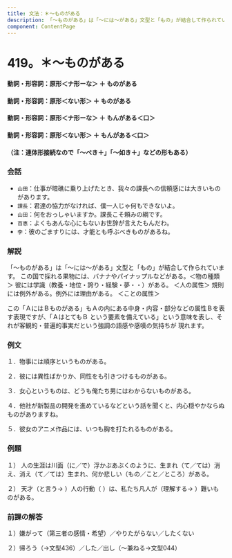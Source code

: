 ```yaml
---
title: 文法：＊～ものがある
description: 「～ものがある」は「～には～がある」文型と「もの」が結合して作られています。 この国で採れる果物には、バナナやパイナップルなどがある。＜物の種類＞ 彼には学識（教養・地位・誇り・経験・夢・・）がある。 ＜人の属性＞ 規則には例外がある。例外には理由がある。 ＜ことの属性＞
component: ContentPage
---
```



# 419。＊～ものがある
#### 動詞・形容詞：原形＜ナ形ーな＞ ＋ ものがある
#### 動詞・形容詞：原形＜ない形＞ ＋ ものがある
#### 動詞・形容詞：原形＜ナ形ーな＞ ＋ もんがある＜口＞
#### 動詞・形容詞：原形＜ない形＞ ＋ もんがある＜口＞
#### （注：連体形接続なので「～べき＋」「～如き＋」などの形もある）
### 会話
- `山田`：仕事が暗礁に乗り上げたとき、我々の課長への信頼感には大きいものがあります。
- `課長`：君達の協力がなければ、僕一人じゃ何もできないよ。
- `山田`：何をおっしゃいますか。課長こそ頼みの綱です。
- `百恵`：よくもあんな心にもないお世辞が言えたもんだわ。
- `李`：彼のごますりには、才能とも呼ぶべきものがあるね。
### 解説
「～ものがある」は「～には～がある」文型と「もの」が結合して作られています。 この国で採れる果物には、バナナやパイナップルなどがある。＜物の種類＞ 彼には学識（教養・地位・誇り・経験・夢・・）がある。 ＜人の属性＞ 規則には例外がある。例外には理由がある。 ＜ことの属性＞

この「ＡにはＢものがある」もＡの内にある中身・内容・部分などの属性Ｂを表す表現ですが、「ＡはとてもＢ という要素を備えている」という意味を表し、それが客観的・普遍的事実だという強調の語感や感嘆の気持ちが 現れます。
### 例文
１．物事には順序というものがある。

２．彼には異性ばかりか、同性をも引きつけるものがある。

３．女心というものは、どうも俺たち男にはわからないものがある。

４．他社が新製品の開発を進めているなどという話を聞くと、内心穏やかならぬものがありますね。

５．彼女のアニメ作品には、いつも胸を打たれるものがある。
### 例題
１） 人の生涯は川面（に／で）浮かぶあぶくのように、生まれ（て／ては）消え、消え（て／ては）生まれ、何か悲しい（もの／こと／ところ）がある。    

２） 天才（と言う→ ）人の行動（ ）は、私たち凡人が（理解する→ ）難いものがある。
### 前課の解答
１）嫌がって（第三者の感情・希望）／やりたがらない／したくない

２）帰ろう（→文型436）／した／出し（～兼ねる→文型044）

